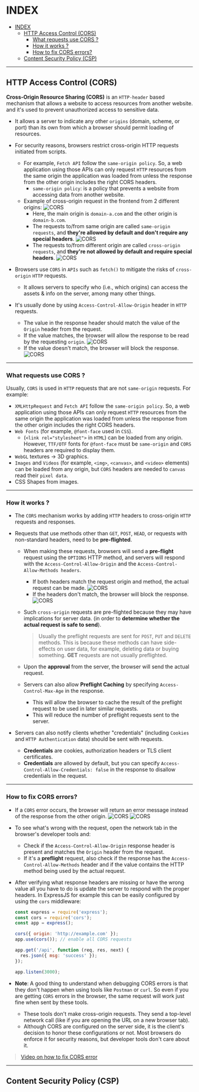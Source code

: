 # INDEX

- [INDEX](#index)
  - [HTTP Access Control (CORS)](#http-access-control-cors)
    - [What requests use CORS ?](#what-requests-use-cors-)
    - [How it works ?](#how-it-works-)
    - [How to fix CORS errors?](#how-to-fix-cors-errors)
  - [Content Security Policy (CSP)](#content-security-policy-csp)

---

## HTTP Access Control (CORS)

**Cross-Origin Resource Sharing (CORS)** is an `HTTP-header` based mechanism that allows a website to access resources from another website. and it's used to prevent unauthorized access to sensitive data.

- It allows a server to indicate any other `origins` (domain, scheme, or port) than its own from which a browser should permit loading of resources.
- For security reasons, browsers restrict cross-origin HTTP requests initiated from scripts.

  - For example, `Fetch API` follow the `same-origin policy`. So, a web application using those APIs can only request `HTTP` resources from the same origin the application was loaded from unless the response from the other origin includes the right CORS headers.
    - `same-origin policy`: is a policy that prevents a website from accessing data from another website.
  - Example of cross-origin request in the frontend from 2 different origins:
    ![CORS](./img/cors-1.png)
    - Here, the main origin is `domain-a.com` and the other origin is `domain-b.com`.
    - The requests to/from same origin are called `same-origin requests`, and **they're allowed by default and don't require any special headers**.
      ![CORS](./img/cors-4.png)
    - The requests to/from different origin are called `cross-origin requests`, and **they're not allowed by default and require special headers**.
      ![CORS](./img/cors-5.png)

- Browsers use `CORS` in `APIs` such as `fetch()` to mitigate the risks of `cross-origin` `HTTP` requests.

  - It allows servers to specify who (i.e., which origins) can access the assets & info on the server, among many other things.

- It's usually done by using `Access-Control-Allow-Origin` header in `HTTP` requests.
  - The value in the response header should match the value of the `Origin` header from the request.
  - If the value matches, the browser will allow the response to be read by the requesting `origin`.
    ![CORS](./img/cors-7.svg)
  - If the value doesn't match, the browser will block the response.
    ![CORS](./img/cors-8.svg)

---

### What requests use CORS ?

Usually, `CORS` is used in `HTTP` requests that are not `same-origin` requests. For example:

- `XMLHttpRequest` and `Fetch API` follow the `same-origin policy`. So, a web application using those APIs can only request `HTTP` resources from the same origin the application was loaded from unless the response from the other origin includes the right CORS headers.
- `Web Fonts` (for example, `@font-face` used in `CSS`).
  - (`<link rel="stylesheet">` in `HTML`) can be loaded from any origin. However, `TTF/OTF` fonts for `@font-face` must be `same-origin` and `CORS` headers are required to display them.
- `WebGL` textures -> 3D graphics.
- `Images` and `Videos` (for example, `<img>`, `<canvas>`, and `<video>` elements) can be loaded from any origin, but `CORS` headers are needed to `canvas` read their `pixel data`.
- CSS Shapes from images.

---

### How it works ?

- The `CORS` mechanism works by adding `HTTP` headers to cross-origin `HTTP` requests and responses.
- Requests that use methods other than `GET`, `POST`, `HEAD`, or requests with non-standard headers, need to be **pre-flighted**.

  - When making these requests, browsers will send a **pre-flight** request using the `OPTIONS` HTTP method, and servers will respond with the `Access-Control-Allow-Origin` and the `Access-Control-Allow-Methods headers`.

    - If both headers match the request origin and method, the actual request can be made.
      ![CORS](./img/cors-9.svg)
    - If the headers don't match, the browser will block the response.
      ![CORS](./img/cors-10.svg)

  - Such `cross-origin` requests are pre-flighted because they may have implications for server data. (in order to **determine whether the actual request is safe to send**).

    > Usually the preflight requests are sent for `POST`, `PUT` and `DELETE` methods. This is because these methods can have side-effects on user data, for example, deleting data or buying something. **GET** requests are not usually preflighted.

  - Upon the **approval** from the server, the browser will send the actual request.
  - Servers can also allow **Preflight Caching** by specifying `Access-Control-Max-Age` in the response.
    - This will allow the browser to cache the result of the preflight request to be used in later similar requests.
    - This will reduce the number of preflight requests sent to the server.

- Servers can also notify clients whether "credentials" (including `Cookies` and `HTTP Authentication` data) should be sent with requests.

  - **Credentials** are cookies, authorization headers or TLS client certificates.
  - **Credentials** are allowed by default, but you can specify `Access-Control-Allow-Credentials: false` in the response to disallow credentials in the request.

---

### How to fix CORS errors?

- If a `CORS` error occurs, the browser will return an error message instead of the response from the other origin.
  ![CORS](./img/cors-2.png)
  ![CORS](./img/cors-3.png)

- To see what's wrong with the request, open the network tab in the browser's developer tools and:
  - Check if the `Access-Control-Allow-Origin` response header is present and matches the `Origin` header from the request.
  - If it's a **preflight** request, also check if the response has the `Access-Control-Allow-Methods` header and if the value contains the HTTP method being used by the actual request.
- After verifying what response headers are missing or have the wrong value all you have to do is update the server to respond with the proper headers. In ExpressJS for example this can be easily configured by using the `cors` middleware:

  ```js
  const express = require('express');
  const cors = require('cors');
  const app = express();

  cors({ origin: 'http://example.com' });
  app.use(cors()); // enable all CORS requests

  app.get('/api', function (req, res, next) {
    res.json({ msg: 'success' });
  });

  app.listen(3000);
  ```

- **Note**: A good thing to understand when debugging CORS errors is that they don't happen when using tools like `Postman` or `curl`. So even if you are getting `CORS` errors in the browser, the same request will work just fine when sent by these tools.
  - These tools don't make cross-origin requests. They send a top-level network call (like if you are opening the URL on a new browser tab).
  - Although CORS are configured on the server side, it is the client's decision to honor these configurations or not. Most browsers do enforce it for security reasons, but developer tools don't care about it.

> [Video on how to fix CORS error](https://www.youtube.com/watch?v=PNtFSVU-YTI)

---

## Content Security Policy (CSP)
